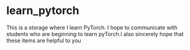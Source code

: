 # learn_pytorch
This is a storage where I learn PyTorch. I hope to communicate with students who are beginning to learn pyTorch.I also sincerely hope that these items are helpful to you
